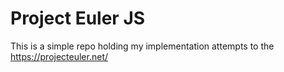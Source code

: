 # Project Euler JS

This is a simple repo holding my implementation attempts to the https://projecteuler.net/
